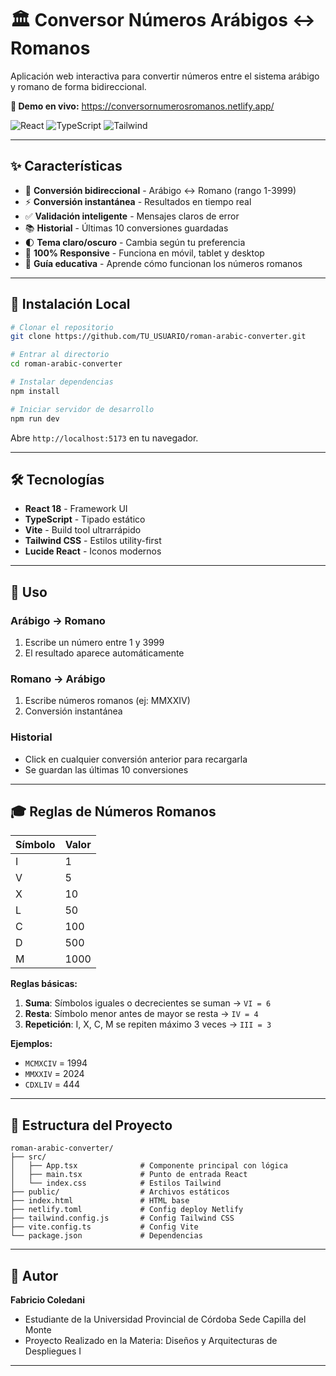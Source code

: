 # 🏛️ Conversor Números Arábigos ↔ Romanos

Aplicación web interactiva para convertir números entre el sistema arábigo y romano de forma bidireccional.

**🚀 Demo en vivo:** https://conversornumerosromanos.netlify.app/

![React](https://img.shields.io/badge/React-18-61DAFB?logo=react) ![TypeScript](https://img.shields.io/badge/TypeScript-5-3178C6?logo=typescript) ![Tailwind](https://img.shields.io/badge/Tailwind-3-38B2AC?logo=tailwindcss)

---

## ✨ Características

- 🔄 **Conversión bidireccional** - Arábigo ↔ Romano (rango 1-3999)
- ⚡ **Conversión instantánea** - Resultados en tiempo real
- ✅ **Validación inteligente** - Mensajes claros de error
- 📚 **Historial** - Últimas 10 conversiones guardadas
- 🌓 **Tema claro/oscuro** - Cambia según tu preferencia
- 📱 **100% Responsive** - Funciona en móvil, tablet y desktop
- 📖 **Guía educativa** - Aprende cómo funcionan los números romanos

---

## 🚀 Instalación Local

```bash
# Clonar el repositorio
git clone https://github.com/TU_USUARIO/roman-arabic-converter.git

# Entrar al directorio
cd roman-arabic-converter

# Instalar dependencias
npm install

# Iniciar servidor de desarrollo
npm run dev
```

Abre `http://localhost:5173` en tu navegador.

---

## 🛠️ Tecnologías

- **React 18** - Framework UI
- **TypeScript** - Tipado estático
- **Vite** - Build tool ultrarrápido
- **Tailwind CSS** - Estilos utility-first
- **Lucide React** - Iconos modernos

---

## 📝 Uso

### Arábigo → Romano
1. Escribe un número entre 1 y 3999
2. El resultado aparece automáticamente

### Romano → Arábigo
1. Escribe números romanos (ej: MMXXIV)
2. Conversión instantánea

### Historial
- Click en cualquier conversión anterior para recargarla
- Se guardan las últimas 10 conversiones

---

## 🎓 Reglas de Números Romanos

| Símbolo | Valor |
|---------|-------|
| I | 1 |
| V | 5 |
| X | 10 |
| L | 50 |
| C | 100 |
| D | 500 |
| M | 1000 |

**Reglas básicas:**
1. **Suma**: Símbolos iguales o decrecientes se suman → `VI = 6`
2. **Resta**: Símbolo menor antes de mayor se resta → `IV = 4`
3. **Repetición**: I, X, C, M se repiten máximo 3 veces → `III = 3`

**Ejemplos:**
- `MCMXCIV` = 1994
- `MMXXIV` = 2024
- `CDXLIV` = 444

---

## 📂 Estructura del Proyecto

```
roman-arabic-converter/
├── src/
│   ├── App.tsx              # Componente principal con lógica
│   ├── main.tsx             # Punto de entrada React
│   └── index.css            # Estilos Tailwind
├── public/                  # Archivos estáticos
├── index.html               # HTML base
├── netlify.toml             # Config deploy Netlify
├── tailwind.config.js       # Config Tailwind CSS
├── vite.config.ts           # Config Vite
└── package.json             # Dependencias
```

---

## 👤 Autor

**Fabricio Coledani**
- Estudiante de la Universidad Provincial de Córdoba Sede Capilla del Monte
- Proyecto Realizado en la Materia: Diseños y Arquitecturas de Despliegues I

---

